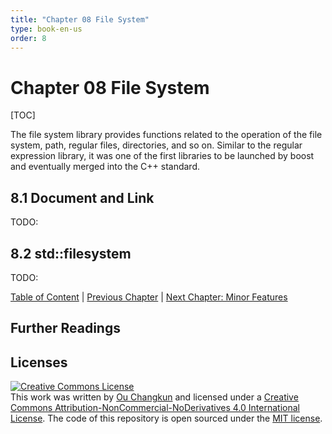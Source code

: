 ```yaml
---
title: "Chapter 08 File System"
type: book-en-us
order: 8
---
```


# Chapter 08 File System

[TOC]

The file system library provides functions related to 
the operation of the file system, path, regular files, directories, and so on. 
Similar to the regular expression library, it was one of the first libraries 
to be launched by boost and eventually merged into the C++ standard.

## 8.1 Document and Link

TODO:

## 8.2 std::filesystem

TODO:

[Table of Content](./toc.md) | [Previous Chapter](./07-thread.md) | [Next Chapter: Minor Features](./09-others.md)

## Further Readings

## Licenses

<a rel="license" href="http://creativecommons.org/licenses/by-nc-nd/4.0/"><img alt="Creative Commons License" style="border-width:0" src="https://i.creativecommons.org/l/by-nc-nd/4.0/88x31.png" /></a><br />This work was written by [Ou Changkun](https://changkun.de) and licensed under a <a rel="license" href="http://creativecommons.org/licenses/by-nc-nd/4.0/">Creative Commons Attribution-NonCommercial-NoDerivatives 4.0 International License</a>. The code of this repository is open sourced under the [MIT license](../../LICENSE).
